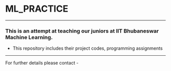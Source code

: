 # ML_PRACTICE
-----

### This is an attempt at teaching our juniors at IIT Bhubaneswar Machine Learning.

* This repository includes their project codes, programming assignments

-----

For further details please contact - [](vc13@iitbbs.ac.in)
